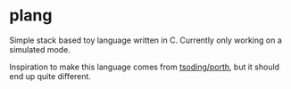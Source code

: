 # plang
Simple stack based toy language written in C. Currently only working on a simulated mode.

Inspiration to make this language comes from [tsoding/porth](https://gitlab.com/tsoding/porth), but it should end up quite different.
